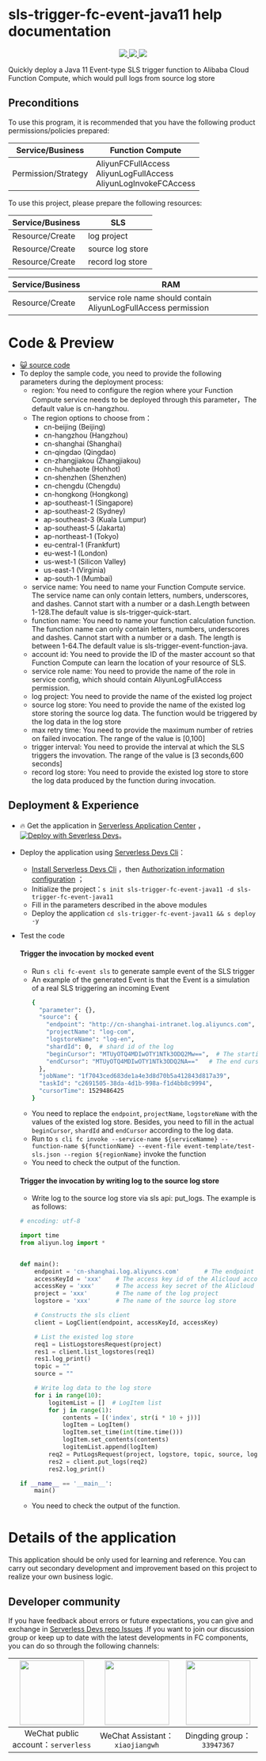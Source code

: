 # sls-trigger-fc-event-java11 help documentation

<p align="center" class="flex justify-center">
    <a href="https://www.serverless-devs.com" class="ml-1">
    <img src="http://editor.devsapp.cn/icon?package=sls-trigger-fc-event-java11&type=packageType">
  </a>
  <a href="http://www.devsapp.cn/details.html?name=sls-trigger-fc-event-java11" class="ml-1">
    <img src="http://editor.devsapp.cn/icon?package=sls-trigger-fc-event-java11&type=packageVersion">
  </a>
  <a href="http://www.devsapp.cn/details.html?name=sls-trigger-fc-event-java11" class="ml-1">
    <img src="http://editor.devsapp.cn/icon?package=sls-trigger-fc-event-java11&type=packageDownload">
  </a>
</p>

<description>

Quickly deploy a Java 11 Event-type SLS trigger function to Alibaba Cloud Function Compute, which would pull logs from source log store

</description>


## Preconditions
To use this program, it is recommended that you have the following product permissions/policies prepared:

| Service/Business | Function Compute |     
| --- |  --- |   
| Permission/Strategy | AliyunFCFullAccess<br>AliyunLogFullAccess<br>AliyunLogInvokeFCAccess |  

To use this project, please prepare the following resources:

| Service/Business | SLS |     
| --- |  --- |   
| Resource/Create | log project |  
| Resource/Create | source log store  |
| Resource/Create | record log store  |

| Service/Business | RAM |     
| --- |  --- |   
| Resource/Create | service role name should contain AliyunLogFullAccess permission |  


<codepre id="codepre">

# Code & Preview

- [ :smiley_cat:  source code](https://github.com/devsapp/start-fc/blob/main/event-function/sls-trigger-fc-event-java11)
- To deploy the sample code, you need to provide the following parameters during the deployment process:
    - region: You need to configure the region where your Function Compute service needs to be deployed through this parameter，The default value is cn-hangzhou.
    - The region options to choose from：
      - cn-beijing (Beijing)
      - cn-hangzhou (Hangzhou)
      - cn-shanghai (Shanghai)
      - cn-qingdao (Qingdao)
      - cn-zhangjiakou (Zhangjiakou)
      - cn-huhehaote (Hohhot)
      - cn-shenzhen (Shenzhen)
      - cn-chengdu (Chengdu)
      - cn-hongkong (Hongkong)
      - ap-southeast-1 (Singapore)
      - ap-southeast-2 (Sydney)
      - ap-southeast-3 (Kuala Lumpur)
      - ap-southeast-5 (Jakarta)
      - ap-northeast-1 (Tokyo)
      - eu-central-1 (Frankfurt)
      - eu-west-1 (London)
      - us-west-1 (Silicon Valley)
      - us-east-1 (Virginia)
      - ap-south-1 (Mumbai)
    - service name: You need to name your Function Compute service. The service name can only contain letters, numbers, underscores, and dashes. Cannot start with a number or a dash.Length between 1-128.The default value is sls-trigger-quick-start.
    - function name: You need to name your function calculation function. The function name can only contain letters, numbers, underscores and dashes. Cannot start with a number or a dash. The length is between 1-64.The default value is sls-trigger-event-function-java.
    - account id: You need to provide the ID of the master account so that Function Compute can learn the location of your resource of SLS.
    - service role name: You need to provide the name of the role in service config, which should contain AliyunLogFullAccess permission.
    - log project: You need to provide the name of the existed log project
    - source log store: You need to provide the name of the existed log store storing the source log data. The function would be triggered by the log data in the log store
    - max retry time: You need to provide the maximum number of retries on failed invocation. The range of the value is [0,100]
    - trigger interval: You need to provide the interval at which the SLS triggers the invovation. The range of the value is [3 seconds,600 seconds]
    - record log store: You need to provide the existed log store to store the log data produced by the function during invocation.


</codepre>

<deploy>

## Deployment & Experience

<appcenter>

-  :fire: Get the application in [Serverless Application Center](https://fcnext.console.aliyun.com/applications/create?template=sls-trigger-fc-event-java11) ，
[![Deploy with Severless Devs](https://img.alicdn.com/imgextra/i1/O1CN01w5RFbX1v45s8TIXPz_!!6000000006118-55-tps-95-28.svg)](https://fcnext.console.aliyun.com/applications/create?template=sls-trigger-fc-event-java11)。 

</appcenter>

- Deploy the application using [Serverless Devs Cli](https://www.serverless-devs.com/serverless-devs/install)：
    - [Install Serverless Devs Cli](https://www.serverless-devs.com/serverless-devs/install) ，then [Authorization information configuration](https://www.serverless-devs.com/fc/config) ；
    - Initialize the project：`s init sls-trigger-fc-event-java11 -d sls-trigger-fc-event-java11` 
    - Fill in the parameters described in the above modules
    - Deploy the application `cd sls-trigger-fc-event-java11 && s deploy -y`
  
- Test the code

  #### Trigger the invocation by mocked event
  
  - Run `s cli fc-event sls` to generate sample event of the SLS trigger
  - An example of the generated Event is that the Event is a simulation of a real SLS triggering an incoming Event
    ```bash
    {
      "parameter": {},
      "source": {
        "endpoint": "http://cn-shanghai-intranet.log.aliyuncs.com",
        "projectName": "log-com",
        "logstoreName": "log-en",
        "shardId": 0,  # shard id of the log
        "beginCursor": "MTUyOTQ4MDIwOTY1NTk3ODQ2Mw==",  # The starting cursor, indicating where to start reading data
        "endCursor": "MTUyOTQ4MDIwOTY1NTk3ODQ2NA=="   # The end cursor, indicating where to read data to end
      },
      "jobName": "1f7043ced683de1a4e3d8d70b5a412843d817a39",
      "taskId": "c2691505-38da-4d1b-998a-f1d4bb8c9994",
      "cursorTime": 1529486425
    }
    ```
  - You need to replace the `endpoint`, `projectName`, `logstoreName` with the values of the existed log store. Besides, you need to fill in the actual `beginCursor`, `shardId` and `endCursor` according to the log data.
  - Run to `s cli fc invoke --service-name ${serviceNamme} --function-name ${functionName} --event-file event-template/test-sls.json --region ${regionName}` invoke the function
  - You need to check the output of the function.
  
  #### Trigger the invocation by writing log to the source log store
  
  - Write log to the source log store via sls api: put_logs. The example is as follows:
  ```python
  # encoding: utf-8
  
  import time
  from aliyun.log import *
  
  
  def main():
      endpoint = 'cn-shanghai.log.aliyuncs.com'       # The endpoint of the log project
      accessKeyId = 'xxx'    # The access key id of the Alicloud account
      accessKey = 'xxx'      # The access key secret of the Alicloud account
      project = 'xxx'        # The name of the log project
      logstore = 'xxx'       # The name of the source log store
  
      # Constructs the sls client
      client = LogClient(endpoint, accessKeyId, accessKey)
  
      # List the existed log store
      req1 = ListLogstoresRequest(project)
      res1 = client.list_logstores(req1)
      res1.log_print()
      topic = ""
      source = ""
  
      # Write log data to the log store
      for i in range(10):
          logitemList = []  # LogItem list
          for j in range(1):
              contents = [('index', str(i * 10 + j))]
              logItem = LogItem()
              logItem.set_time(int(time.time()))
              logItem.set_contents(contents)
              logitemList.append(logItem)
          req2 = PutLogsRequest(project, logstore, topic, source, logitemList)
          res2 = client.put_logs(req2)
          res2.log_print()
  
  if __name__ == '__main__':
      main()
  ```
  - You need to check the output of the function.

</deploy>

<appdetail id="flushContent">

# Details of the application



This application should be only used for learning and reference. You can carry out secondary development and improvement based on this project to realize your own business logic.



</appdetail>

<devgroup>

## Developer community

If you have feedback about errors or future expectations, you can give and exchange in  [Serverless Devs repo Issues](https://github.com/serverless-devs/serverless-devs/issues) .If you want to join our discussion group or keep up to date with the latest developments in FC components, you can do so through the following channels:

<p align="center">

| <img src="https://serverless-article-picture.oss-cn-hangzhou.aliyuncs.com/1635407298906_20211028074819117230.png" width="130px" > | <img src="https://serverless-article-picture.oss-cn-hangzhou.aliyuncs.com/1635407044136_20211028074404326599.png" width="130px" > | <img src="https://serverless-article-picture.oss-cn-hangzhou.aliyuncs.com/1635407252200_20211028074732517533.png" width="130px" > |
|--- | --- | --- |
| <center>WeChat public account：`serverless`</center> | <center>WeChat Assistant：`xiaojiangwh`</center> | <center>Dingding group：`33947367`</center> | 

</p>

</devgroup>